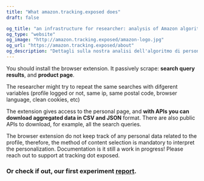 ```yaml
---
title: "What amazon.tracking.exposed does"
draft: false

og_title: "an infrastructure for researcher: analysis of Amazon algorithm"
og_type: "website"
og_image: "http://amazon.tracking.exposed/amazon-logo.jpg"
og_url: "https://amazon.tracking.exposed/about"
og_description: "Dettagli sulla nostra analisi dell'algoritmo di personalizzazion usato in amazon.it"
---
```


You should install the browser extension. It passively scrape: **search query results**, and **product page**.

The researcher might try to repeat the same searches with difgerent variables (profile logged or not, same ip, same postal code, browser language, clean cookies, etc)

The extension gives access to the personal page, and **with APIs you can download aggregated data in CSV and JSON** format. There are also public APIs to download, for example, all the search queries.

The browser extension do not keep track of any personal data related to the profile, therefore, the method of content selection is mandatory to interpret the personalization. Documentation is it still a work in progress! Please reach out to support at tracking dot exposed.

### Or check if out, our first experiment [report](https://github.com/tracking-exposed/presentation/blob/master/amazon.tracking.exposed%20-%20English%20short%20report%20%20-%20Version%204.pdf).
